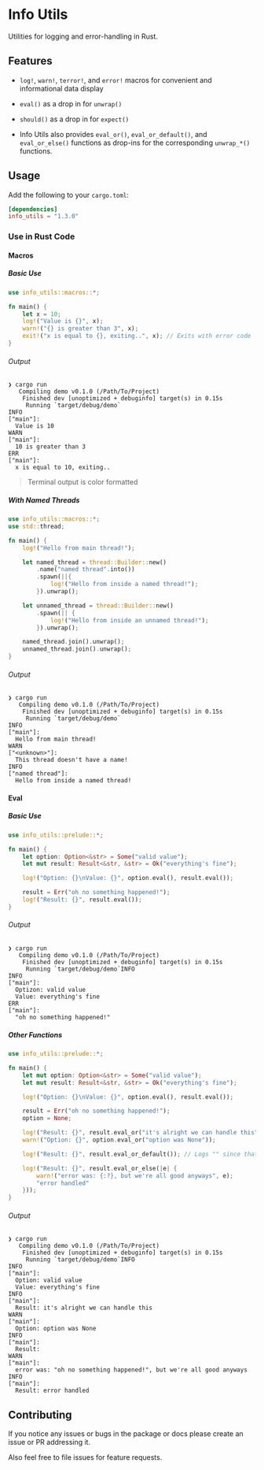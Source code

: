# Info Utils

Utilities for logging and error-handling in Rust.

## Features

- `log!`, `warn!`, `terror!`, and `error!` macros for convenient and informational data display

- `eval()` as a drop in for `unwrap()`

- `should()` as a drop in for `expect()`

- Info Utils also provides `eval_or()`, `eval_or_default()`, and `eval_or_else()` functions as drop-ins for the corresponding `unwrap_*()` functions.

## Usage

Add the following to your `cargo.toml`:

```toml
[dependencies]
info_utils = "1.3.0"
```

### Use in Rust Code

#### Macros

##### Basic Use

```rust
use info_utils::macros::*;

fn main() {
    let x = 10;
    log!("Value is {}", x);
    warn!("{} is greater than 3", x);
    exit!("x is equal to {}, exiting..", x); // Exits with error code
}
```

###### Output

```text
❯ cargo run
   Compiling demo v0.1.0 (/Path/To/Project)
    Finished dev [unoptimized + debuginfo] target(s) in 0.15s
     Running `target/debug/demo`
INFO
["main"]:
  Value is 10
WARN
["main"]:
  10 is greater than 3
ERR
["main"]:
  x is equal to 10, exiting..
```

> Terminal output is color formatted

##### With Named Threads

```rust
use info_utils::macros::*;
use std::thread;

fn main() {
    log!("Hello from main thread!");

    let named_thread = thread::Builder::new()
        .name("named thread".into())
        .spawn(||{
            log!("Hello from inside a named thread!");
        }).unwrap();

    let unnamed_thread = thread::Builder::new()
        .spawn(|| {
            log!("Hello from inside an unnamed thread!");
        }).unwrap();

    named_thread.join().unwrap();
    unnamed_thread.join().unwrap();
}
```

###### Output

```text
❯ cargo run
   Compiling demo v0.1.0 (/Path/To/Project)
    Finished dev [unoptimized + debuginfo] target(s) in 0.15s
     Running `target/debug/demo`
INFO
["main"]:
  Hello from main thread!
WARN
["<unknown>"]:
  This thread doesn't have a name!
INFO
["named thread"]:
  Hello from inside a named thread!
```

#### Eval

##### Basic Use

```rust
use info_utils::prelude::*;

fn main() {
    let option: Option<&str> = Some("valid value");
    let mut result: Result<&str, &str> = Ok("everything's fine");

    log!("Option: {}\nValue: {}", option.eval(), result.eval());

    result = Err("oh no something happened!");
    log!("Result: {}", result.eval());
}
```

###### Output

```text
❯ cargo run
   Compiling demo v0.1.0 (/Path/To/Project)
    Finished dev [unoptimized + debuginfo] target(s) in 0.15s
     Running `target/debug/demo`INFO
INFO
["main"]:
  Optizon: valid value
  Value: everything's fine
ERR
["main"]:
  "oh no something happened!"
```

##### Other Functions

```rust
use info_utils::prelude::*;

fn main() {
    let mut option: Option<&str> = Some("valid value");
    let mut result: Result<&str, &str> = Ok("everything's fine");

    log!("Option: {}\nValue: {}", option.eval(), result.eval());

    result = Err("oh no something happened!");
    option = None;

    log!("Result: {}", result.eval_or("it's alright we can handle this"));
    warn!("Option: {}", option.eval_or("option was None"));

    log!("Result: {}", result.eval_or_default()); // Logs "" since that's the str default value

    log!("Result: {}", result.eval_or_else(|e| {
        warn!("error was: {:?}, but we're all good anyways", e);
        "error handled"
    }));
}
```

###### Output

```text
❯ cargo run
   Compiling demo v0.1.0 (/Path/To/Project)
    Finished dev [unoptimized + debuginfo] target(s) in 0.15s
     Running `target/debug/demo`INFO
INFO
["main"]:
  Option: valid value
  Value: everything's fine
INFO
["main"]:
  Result: it's alright we can handle this
WARN
["main"]:
  Option: option was None
INFO
["main"]:
  Result: 
WARN
["main"]:
  error was: "oh no something happened!", but we're all good anyways
INFO
["main"]:
  Result: error handled
```

## Contributing

If you notice any issues or bugs in the package or docs please create an issue or PR addressing it.

Also feel free to file issues for feature requests.
